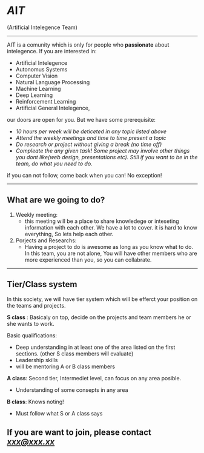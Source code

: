 # *A*I*T*

(Artificial Intelegence Team)

----

AIT is a comunity which is only for people who **passionate** about intelegence. If you are interested in:

* Artificial Intelegence 
* Autonomus Systems 
* Computer Vision 
* Natural Language Processing 
* Machine Learning 
* Deep Learning 
* Reinforcement Learning 
* Artificial General Intelegence,

our doors are open for you. But we have some prerequisite:

* *10 hours per week will be deticeted in any topic listed above*
* *Attend the weekly meetings  and time to time present a topic* 
* *Do research or project without giving a break (no time off)*
* *Compleate the any given task! Some project may involve other things you dont like(web design, presentations etc). Still if you want to be in the team, do what you need to do.*  

if you can not follow, come back when you can! No exception!

----

## What are we going to do?

1. Weekly meeting:
   * this meeting will be a place to share knowledege or inteseting information with each other. We have a lot to cover. it is hard to know everything, So lets help each other.
2. Porjects and Researchs:
   * Having a project to do is awesome as long as you know what to do. In this team, you are not alone, You will have other members who are more experienced than you, so you can collabrate. 

----



## Tier/Class system 

In this society, we will have tier system which will be efferct your position on the teams and projects. 

**S class** : Basicaly on top, decide on the projects and team members he or she wants to work. 

Basic qualifications: 

* Deep understanding in at least one of the area listed on the first sections. (other S class members will evaluate)
* Leadership skills
* will be mentoring A or B class members 

**A class**:  Second tier, Intermediet level, can focus on any area posible. 

* Understanding of some consepts in any area

**B class**:  Knows noting! 

* Must follow what S or A class says

## If you are want to join, please contact *xxx@xxx.xx*



